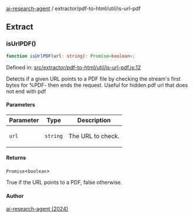 [ai-research-agent](../../../modules.md) / extractor/pdf-to-html/util/is-url-pdf

## Extract

### isUrlPDF()

```ts
function isUrlPDF(url: string): Promise<boolean>;
```

Defined in: [src/extractor/pdf-to-html/util/is-url-pdf.js:12](https://github.com/vtempest/ai-research-agent/tree/master/packages/ai-research-agent/src/extractor/pdf-to-html/util/is-url-pdf.js#L12)

Detects if a given URL points to a PDF file by checking
the stream's first bytes for %PDF-  then ends  the request.
Useful for hidden pdf url that does not end with pdf

#### Parameters

<table>
<thead>
<tr>
<th>Parameter</th>
<th>Type</th>
<th>Description</th>
</tr>
</thead>
<tbody>
<tr>
<td>

`url`

</td>
<td>

`string`

</td>
<td>

The URL to check.

</td>
</tr>
</tbody>
</table>

#### Returns

`Promise`&lt;`boolean`&gt;

True if the URL points to a PDF, false otherwise.

#### Author

[ai-research-agent (2024)](https://airesearch.js.org)
